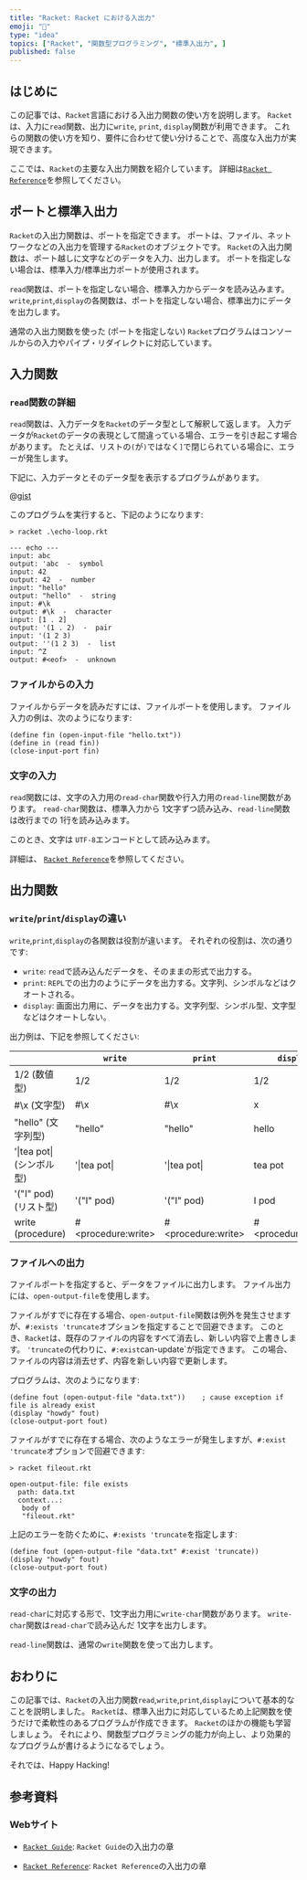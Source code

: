 ```yaml
---
title: "Racket: Racket における入出力"
emoji: "🎾"
type: "idea"
topics: ["Racket", "関数型プログラミング", "標準入出力", ]
published: false
---
```


## はじめに

この記事では、`Racket`言語における入出力関数の使い方を説明します。
`Racket`は、入力に`read`関数、出力に`write`, `print`, `display`関数が利用できます。
これらの関数の使い方を知り、要件に合わせて使い分けることで、高度な入出力が実現できます。

ここでは、`Racket`の主要な入出力関数を紹介しています。
詳細は[`Racket Reference`](https://docs.racket-lang.org/reference/input-and-output.html)を参照してください。

## ポートと標準入出力

`Racket`の入出力関数は、ポートを指定できます。
ポートは、ファイル、ネットワークなどの入出力を管理する`Racket`のオブジェクトです。
`Racket`の入出力関数は、ポート越しに文字などのデータを入力、出力します。
ポートを指定しない場合は、標準入力/標準出力ポートが使用されます。

`read`関数は、ポートを指定しない場合、標準入力からデータを読み込みます。
`write`,`print`,`display`の各関数は、ポートを指定しない場合、標準出力にデータを出力します。

通常の入出力関数を使った (ポートを指定しない) `Racket`プログラムはコンソールからの入力やパイプ・リダイレクトに対応しています。

## 入力関数

### `read`関数の詳細

`read`関数は、入力データを`Racket`のデータ型として解釈して返します。
入力データが`Racket`のデータの表現として間違っている場合、エラーを引き起こす場合があります。
たとえば、リストの`(`が`)`ではなく`]`で閉じられている場合に、エラーが発生します。

下記に、入力データとそのデータ型を表示するプログラムがあります。

@[gist](https://gist.github.com/atsushifx/c6c137b8cd8c59213ac31722ded5ee14?file=echo-loop.rkt)

このプログラムを実行すると、下記のようになります:

```racket
> racket .\echo-loop.rkt

--- echo ---
input: abc
output: 'abc  -  symbol
input: 42
output: 42  -  number
input: "hello"
output: "hello"  -  string
input: #\k
output: #\k  -  character
input: [1 . 2]
output: '(1 . 2)  -  pair
input: '(1 2 3)
output: ''(1 2 3)  -  list
input: ^Z
output: #<eof>  -  unknown

```

### ファイルからの入力

ファイルからデータを読みだすには、ファイルポートを使用します。
ファイル入力の例は、次のようになります:

```racket: fileinput.rkt
(define fin (open-input-file "hello.txt"))
(define in (read fin))
(close-input-port fin)

```

### 文字の入力

`read`関数には、文字の入力用の`read-char`関数や行入力用の`read-line`関数があります。
`read-char`関数は、標準入力から 1文字ずつ読み込み、`read-line`関数は改行までの 1行を読み込みます。

このとき、文字は `UTF-8`エンコードとして読み込みます。

詳細は、 [`Racket Reference`](https://docs.racket-lang.org/reference/Byte_and_String_Input.html)を参照してください。

## 出力関数

### `write`/`print`/`display`の違い

`write`,`print`,`display`の各関数は役割が違います。
それぞれの役割は、次の通りです:

- `write`:
  `read`で読み込んだデータを、そのままの形式で出力する。
- `print`:
  `REPL`での出力のようにデータを出力する。文字列、シンボルなどはクオートされる。
- `display`:
  画面出力用に、データを出力する。文字列型、シンボル型、文字型などはクオートしない。

出力例は、下記を参照してください:

| | `write` | `print`| `display` |
| --- | --- | --- | --- |
| 1/2 (数値型) | 1/2 | 1/2 | 1/2 |
| #\x (文字型) | #\x | #\x | x |
| "hello" (文字列型) | "hello" | "hello" | hello |
| '\|tea pot\| (シンボル型) | '\|tea pot\| | '\|tea pot\| | tea pot |
| '("I" pod) (リスト型) | '("I" pod) | '("I" pod) | I pod |
| write (procedure) | #\<procedure:write> | #\<procedure:write> | #\<procedure:write> |

### ファイルへの出力

ファイルポートを指定すると、データをファイルに出力します。
ファイル出力には、`open-output-file`を使用します。

ファイルがすでに存在する場合、`open-output-file`関数は例外を発生させますが、`#:exists 'truncate`オプションを指定することで回避できます。
このとき、`Racket`は、既存のファイルの内容をすべて消去し、新しい内容で上書きします。
`'truncate`の代わりに、`#:exist`can-update`が指定できます。
この場合、ファイルの内容は消去せず、内容を新しい内容で更新します。

プログラムは、次のようになります:

```racket: fileout.rkt
(define fout (open-output-file "data.txt"))    ; cause exception if file is already exist
(display "howdy" fout)
(close-output-port fout)

```

ファイルがすでに存在する場合、次のようなエラーが発生しますが、`#:exist 'truncate`オプションで回避できます:

```racket
> racket fileout.rkt

open-output-file: file exists
  path: data.txt
  context...:
   body of
   "fileout.rkt"

```

上記のエラーを防ぐために、`#:exists 'truncate`を指定します:

```racket: fileout.rkt
(define fout (open-output-file "data.txt" #:exist 'truncate))
(display "howdy" fout)
(close-output-port fout)

```

### 文字の出力

`read-char`に対応する形で、1文字出力用に`write-char`関数があります。
`write-char`関数は`read-char`で読み込んだ 1文字を出力します。

`read-line`関数は、通常の`write`関数を使って出力します。

## おわりに

この記事では、`Racket`の入出力関数`read`,`write`,`print`,`display`について基本的なことを説明しました。
`Racket`は、標準入出力に対応しているため上記関数を使うだけで柔軟性のあるプログラムが作成できます。
`Racket`のほかの機能も学習しましょう。
それにより、関数型プログラミングの能力が向上し、より効果的なプログラムが書けるようになるでしょう。

それでは、Happy Hacking!

## 参考資料

### Webサイト

- [`Racket Guide`](https://docs.racket-lang.org/guide/i_o.html):
  `Racket Guide`の入出力の章

- [`Racket Reference`](https://docs.racket-lang.org/reference/input-and-output.html):
  `Racket Reference`の入出力の章
